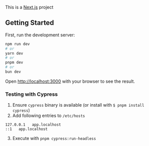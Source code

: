 This is a [Next.js](https://nextjs.org/) project

## Getting Started

First, run the development server:

```bash
npm run dev
# or
yarn dev
# or
pnpm dev
# or
bun dev
```

Open [http://localhost:3000](http://localhost:3000) with your browser to see the result.

### Testing with Cypress

1. Ensure `cypress` binary is available (or install with `$ pnpm install cypress`)
2. Add following entries to `/etc/hosts`
  ```
  127.0.0.1   app.localhost
  ::1   app.localhost
  ```
3. Execute with `pnpm cypress:run-headless`
